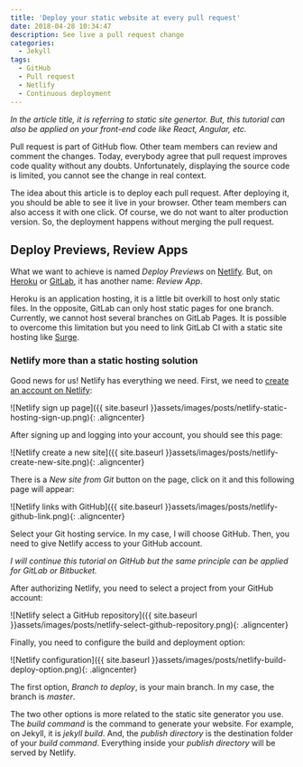 ```yaml
---
title: 'Deploy your static website at every pull request'
date: 2018-04-28 10:34:47
description: See live a pull request change
categories:
  - Jekyll
tags:
  - GitHub
  - Pull request
  - Netlify
  - Continuous deployment
---
```

*In the article title, it is referring to static site genertor. But, this tutorial can also be applied on your front-end code like React, Angular, etc.*

Pull request is part of GitHub flow. Other team members can review and comment the changes. Today, everybody agree that pull request improves code quality without any doubts. Unfortunately, displaying the source code is limited, you cannot see the change in real context.

The idea about this article is to deploy each pull request. After deploying it, you should be able to see it live in your browser. Other team members can also access it with one click. Of course, we do not want to alter production version. So, the deployment happens without merging the pull request.

## Deploy Previews, Review Apps

What we want to achieve is named *Deploy Previews* on <a href="https://www.netlify.com/" target="_blank">Netlify</a>. But, on <a href="https://www.heroku.com/" target="_blank">Heroku</a> or <a href="https://gitlab.com/" target="_blank">GitLab</a>, it has another name: *Review App*.

Heroku is an application hosting, it is a little bit overkill to host only static files. In the opposite, GitLab can only host static pages for one branch. Currently, we cannot host several branches on GitLab Pages. It is possible to overcome this limitation but you need to link GitLab CI with a static site hosting like <a href="https://surge.sh/" target="_blank">Surge</a>.

### Netlify more than a static hosting solution

Good news for us! Netlify has everything we need. First, we need to <a href="https://app.netlify.com/signup" target="_blank">create an account on Netlify</a>:

![Netlify sign up page]({{ site.baseurl }}assets/images/posts/netlify-static-hosting-sign-up.png){: .aligncenter}

After signing up and logging into your account, you should see this page:

![Netlify create a new site]({{ site.baseurl }}assets/images/posts/netlify-create-new-site.png){: .aligncenter}

There is a *New site from Git* button on the page, click on it and this following page will appear:

![Netlify links with GitHub]({{ site.baseurl }}assets/images/posts/netlify-github-link.png){: .aligncenter}

Select your Git hosting service. In my case, I will choose GitHub. Then, you need to give Netlify access to your GitHub account.

*I will continue this tutorial on GitHub but the same principle can be applied for GitLab or Bitbucket.*

After authorizing Netlify, you need to select a project from your GitHub account:

![Netlify select a GitHub repository]({{ site.baseurl }}assets/images/posts/netlify-select-github-repository.png){: .aligncenter}

Finally, you need to configure the build and deployment option:

![Netlify configuration]({{ site.baseurl }}assets/images/posts/netlify-build-deploy-option.png){: .aligncenter}

The first option, *Branch to deploy*, is your main branch. In my case, the branch is *master*.

The two other options is more related to the static site generator you use. The *build command* is the command to generate your website. For example, on Jekyll, it is *jekyll build*. And, the *publish directory* is the destination folder of your *build command*. Everything inside your *publish directory* will be served by Netlify.
